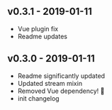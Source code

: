 ## v0.3.1 - 2019-01-11
- Vue plugin fix
- Readme updates

## v0.3.0 - 2019-01-11
- Readme significantly updated
- Updated stream mixin
- Removed Vue dependency! 🎉
- init changelog